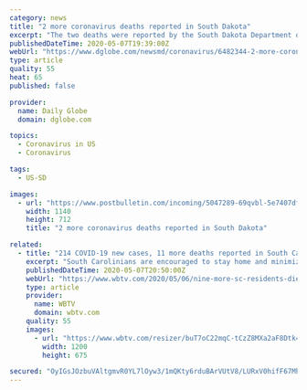 ```yaml
---
category: news
title: "2 more coronavirus deaths reported in South Dakota"
excerpt: "The two deaths were reported by the South Dakota Department of Health on Thursday, May 7. The two deaths were reported in Minnehaha County, which includes Sioux Falls. Active case"
publishedDateTime: 2020-05-07T19:39:00Z
webUrl: "https://www.dglobe.com/newsmd/coronavirus/6482344-2-more-coronavirus-deaths-reported-in-South-Dakota"
type: article
quality: 55
heat: 65
published: false

provider:
  name: Daily Globe
  domain: dglobe.com

topics:
  - Coronavirus in US
  - Coronavirus

tags:
  - US-SD

images:
  - url: "https://www.postbulletin.com/incoming/5047289-69qvbl-5e7407df32343ed0d418e95fb4e07808.jpg/alternates/BASE_LANDSCAPE/5e7407df32343ed0d418e95fb4e07808.jpg"
    width: 1140
    height: 712
    title: "2 more coronavirus deaths reported in South Dakota"

related:
  - title: "214 COVID-19 new cases, 11 more deaths reported in South Carolina"
    excerpt: "South Carolinians are encouraged to stay home and minimize contact with people outside their households to prevent the spread of the disease."
    publishedDateTime: 2020-05-07T20:50:00Z
    webUrl: "https://www.wbtv.com/2020/05/06/nine-more-sc-residents-die-covid-death-toll-hits/"
    type: article
    provider:
      name: WBTV
      domain: wbtv.com
    quality: 55
    images:
      - url: "https://www.wbtv.com/resizer/buT7oC22mqC-tCzZ8MXa2aF8Dtk=/1200x0/arc-anglerfish-arc2-prod-raycom.s3.amazonaws.com/public/EQHKFHDBXNBYPGRKV6URX5HG5E.png"
        width: 1200
        height: 675

secured: "OyIGsJOzbuVAltgmvR0YL7lOyw3/1mQKty6rduBArVUtV8/LURxV0hifF67MhbVhTU1irH860x9miYA323bUS4DlI6MSqHzFH7wM6BYypJ8R0i1iHTXfUkYaMHNwj3FomPDRYtxdog28884az+mLRbOzjPXGDgodlkXAkOymtUCgMOvUjHplSJMIibDGQa3mUGZR6DhxvBp9GEZGo2F//XVHRCCc1uIId2HDd6gCBc4ABjzzQGBcXW7JWeHnRU/q3BKaPxn3icTBoQmWiPntIbQ74TCjctQZQwq8UF8TI5tv3XZHqK/+6+DiPN+UnUgx1/LCUO8LLurMHzYmSXQzkqcbyMYuE4cIXa8on+Wd9rnbuHrw17rtiTOD4KedLLGrY9d2U9lwmfEbkJvuzyOSdCHf2ENDOoDZWxvDVWpkMM9yfKPIsiQcisJ4Nfefg+mDt4Tsme04fK3H0dqUH8lYzujCtT4fuZhhRJDqCIgFw3o=;UJpTv5aIXFaL9h49g2vPzw=="
---
```


